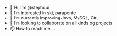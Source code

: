 - 👋 Hi, I’m @stephqui
- 👀 I’m interested in ski, parapente
- 🌱 I’m currently improving Java, MySQL, C#, 
- 💞️ I’m looking to collaborate on all kinds og projects
- 📫 How to reach me ...

<!---
stephqui/stephqui is a ✨ special ✨ repository because its `README.md` (this file) appears on your GitHub profile.
You can click the Preview link to take a look at your changes.
--->
